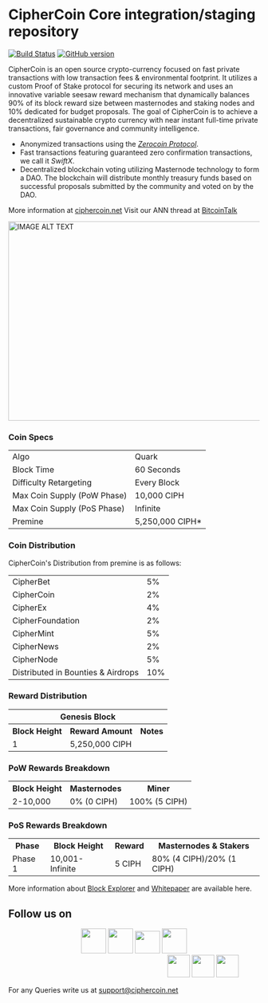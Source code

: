CipherCoin Core integration/staging repository
=====================================

[![Build Status](https://travis-ci.org/CipherCoin-Project/CipherCoin.svg?branch=master)](https://travis-ci.org/CipherCoin-Project/CipherCoin) [![GitHub version](https://badge.fury.io/gh/CipherCoin-Project%2FCipherCoin.svg)](https://badge.fury.io/gh/CipherCoin-Project%2FCipherCoin)

CipherCoin is an open source crypto-currency focused on fast private transactions with low transaction fees & environmental footprint.  It utilizes a custom Proof of Stake protocol for securing its network and uses an innovative variable seesaw reward mechanism that dynamically balances 90% of its block reward size between masternodes and staking nodes and 10% dedicated for budget proposals. The goal of CipherCoin is to achieve a decentralized sustainable crypto currency with near instant full-time private transactions, fair governance and community intelligence.
- Anonymized transactions using the [_Zerocoin Protocol_](http://www.ciphercoin.org/zciph).
- Fast transactions featuring guaranteed zero confirmation transactions, we call it _SwiftX_.
- Decentralized blockchain voting utilizing Masternode technology to form a DAO. The blockchain will distribute monthly treasury funds based on successful proposals submitted by the community and voted on by the DAO.

More information at [ciphercoin.net](http://www.ciphercoin.net) Visit our ANN thread at [BitcoinTalk](https://bitcointalk.org/index.php?topic=5133957.0)

<div>
      <a href="https://www.youtube.com/watch?v=UbX3wqIOEEw"><img src="https://user-images.githubusercontent.com/31733278/56636569-cfd4ee80-6686-11e9-9b76-7d8710888d95.png" alt="IMAGE ALT TEXT" width="600" height="400" ></a>
 </div>

### Coin Specs
<table>
<tr><td>Algo</td><td>Quark</td></tr>
<tr><td>Block Time</td><td>60 Seconds</td></tr>
<tr><td>Difficulty Retargeting</td><td>Every Block</td></tr>
<tr><td>Max Coin Supply (PoW Phase)</td><td>10,000 CIPH</td></tr>
<tr><td>Max Coin Supply (PoS Phase)</td><td>Infinite</td></tr>
<tr><td>Premine</td><td>5,250,000 CIPH*</td></tr>
</table>


### Coin Distribution

CipherCoin's Distribution from premine is as follows:
<table>
<tr><td>CipherBet</td><td>5%</td></tr>
<tr><td>CipherCoin</td><td>2%</td></tr>
<tr><td>CipherEx</td><td>4%</td></tr>
<tr><td>CipherFoundation</td><td>2%</td></tr>
<tr><td>CipherMint</td><td>5%</td></tr>
<tr><td>CipherNews</td><td>2%</td></tr>
<tr><td>CipherNode</td><td>5%</td></tr>
<tr><td>Distributed in Bounties & Airdrops</td><td>10%</td></tr>      
</table>


### Reward Distribution

<table>
<th colspan=4>Genesis Block</th>
<tr><th>Block Height</th><th>Reward Amount</th><th>Notes</th></tr>
<tr><td>1</td><td>5,250,000 CIPH</td><td></a></td></tr>
</table>

### PoW Rewards Breakdown

<table>
<th>Block Height</th><th>Masternodes</th><th>Miner</th>
<tr><td>2-10,000</td><td>0% (0 CIPH)</td><td>100% (5 CIPH)</td></tr>
</table>

### PoS Rewards Breakdown

<table>
<th>Phase</th><th>Block Height</th><th>Reward</th><th>Masternodes & Stakers</th>
<tr><td>Phase 1</td><td>10,001-Infinite</td><td>5 CIPH</td><td>80% (4 CIPH)/20% (1 CIPH)</td></tr>
</table>

More information about <a href="http://ciphercoinexplorer.com/">Block Explorer</a> and <a href="https://www.ciphercoin.net/wp-content/uploads/2018/03/CipherCoin-Whitepaper-V-1.1.pdf">Whitepaper</a> are available here.


## Follow us on

<center>
<a href="https://github.com/ciphermint/CipherCoin"><img src = "https://user-images.githubusercontent.com/31733278/56586695-ce131880-65fd-11e9-8994-9ce4ac4ec85a.png" width="50" height="50" /></a>
<a href="https://www.facebook.com/CipherCoin-CIPH-251243245786398"><img src = "https://user-images.githubusercontent.com/31733278/56587226-c99b2f80-65fe-11e9-86cb-5bd755f04e19.jpeg"  width="50" height="50" /><a/>  
<a href="https://twitter.com/coin_cipher"><img src="https://user-images.githubusercontent.com/31733278/56587618-72e22580-65ff-11e9-8cb7-abba825b7860.png" width="50" height="45" /></a>
  <a href="https://www.youtube.com/channel/UC0HpWe9dh2e8LK2orH1AWyg"><img src="https://user-images.githubusercontent.com/31733278/56587920-0287d400-6600-11e9-887d-ddb61beef9aa.png" width="50" height="50" / ></a>
   <a href="https://t.me/ciphercoins" style="margin-left:55%" ><img src="https://user-images.githubusercontent.com/31733278/56589268-80e57580-6602-11e9-94d3-c69415354520.png" width="45" height="45" /></a>
   <a href="https://medium.com/@ciphercoin"><img src="https://user-images.githubusercontent.com/31733278/56634615-360a4300-6680-11e9-9277-61e0f1071260.png"  width="45" height="45" /></a>
  <a href="https://www.reddit.com/user/CipherCoin"><img src="https://user-images.githubusercontent.com/31733278/56634713-99947080-6680-11e9-994a-18d10f9a0bd5.png" width="45" height="45" /></a>
  </center>  
  
 For any Queries write us at <a href="support@ciphercoin.net">support@ciphercoin.net</a> 
